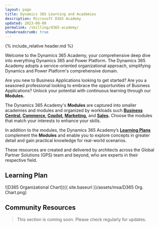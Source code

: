 ```yaml
---
layout: page
title: Dynamics 365 Learning and Academies
description: Microsoft D365 Academy
updated: 2023-08-08
permalink: /skilling/d365-academy/
showbreadcrumb: true
---
```

{% include_relative header.md %}

Welcome to the Dynamics 365 Academy, your comprehensive deep dive into everything Dynamics 365 and Power Platform. The Dynamics 365 Academy adopts a service-oriented organizational approach, simplifying Dynamics and Power Platform's comprehensive domain.

Are you new to Business Applications looking to get started? Are you a seasoned professional looking to embrace the opportunities of Business Applications? Unlock your potential with continuous learning through our **Modules.**

The Dynamics 365 Academy's **Modules** are captured into smaller academies and modules and organized by workloads such **[Business Central](/PartnerResources/skilling/d365-academy/business-central-academy/), [Commerce](/PartnerResources/skilling/d365-academy/d365-commerce-academy/), [Copilot](/PartnerResources/skilling/d365-academy/d365-copilot-academy), [Marketing](/PartnerResources/skilling/d365-academy/d365-marketing-academy),** and **[Sales](/PartnerResources/skilling/d365-academy/d365-sales-academy).** Choose the modules that match your interests to enhance your skills.

In addition to the modules, the Dynamics 365 Academy’s **[Learning Plans](/PartnerResources/skilling/d365-academy/business-applications)** complement the **Modules** and enable you to explore concepts in greater detail and gain practical knowledge for real-world scenarios.

These resources are created and delivered by architects across the Global Partner Solutions (GPS) team and beyond, who are experts in their respective field.

## Learning Plan
![D365 Organizational Chart]({{ site.baseurl }}/assets/msa/D365 Org. Chart.png)


## Community Resources

> This section is coming soon. Please check regularly for updates.
